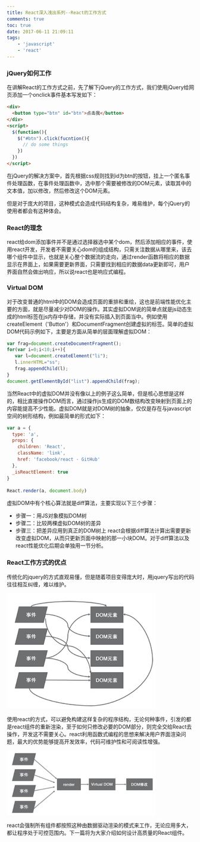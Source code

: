 ```yaml
---
title: React深入浅出系列--React的工作方式
comments: true
toc: true
date: 2017-06-11 21:09:11
tags: 
    - 'javascript'
    - 'react'
---
```


### jQuery如何工作

在讲解React的工作方式之前，先了解下jQuery的工作方式，我们使用jQuery给网页添加一个onclick事件基本写发如下：
``` html
<div>
  <button type="btn" id="btn">点击我</button>
</div> 
<script>
  $(function(){
    $("#btn").click(fucntion(){
      // do some things
    })
  })
</script>
```
在jQuery的解决方案中，首先根据css规则找到id为btn的按钮，挂上一个匿名事件处理函数，在事件处理函数中，选中那个需要被修改的DOM元素，读取其中的文本值，加以修改，然后修改这个DOM元素。

但是对于庞大的项目，这种模式会造成代码结构复杂，难易维护，每个jQuery的使用者都会有这种体会。

<!-- more -->

### React的理念

react给dom添加事件并不是通过选择器选中某个dom，然后添加相应的事件，使用react开发，开发者不需要关心dom的组成结构，只需关注数据从哪里来，该去哪个组件中显示，也就是关心整个数据流的走向，通过render函数将相应的数据显示在界面上，如果需要更新界面，只需要找到相应的数据data更新即可，用户界面自然会做出响应，所以说react也是响应式编程。

### Virtual DOM

对于改变普通的html中的DOM会造成页面的重排和重绘，这也是前端性能优化主要的方面，就是尽量减少对DOM的操作。其实虚拟DOM说的简单点就是js动态生成的html标签在js内存中存储，并没有实际插入到页面当中。例如使用createElement（'Button'）和DocumentFragment创建虚拟的标签。简单的虚拟DOM代码示例如下，主要是方面从简单的层面理解虚拟DOM：

``` javascript
var frag=document.createDocumentFragment();
for(var i=0;i<10;i++){
   var l=document.createElement("li");
   l.innerHTML="ss";
   frag.appendChild(l);
}
document.getElementById("list").appendChild(frag);
```

当然React中的虚拟DOM并没有像以上的例子这么简单，但是核心思想是这样的，相比直接操作DOM而言，通过操作js生成的DOM数结构改变映射到页面上的内容能提高不少性能。虚拟DOM就是对DOM树的抽象，仅仅是存在与javascript空间的树形结构，例如最简单的形式如下：
``` javascript
var a = {
  type: 'a',
  props: {
    children: 'React',
    className: 'link',
    href: 'facebook/react · GitHub'
  },
  _isReactElement: true
}

React.render(a, document.body)
```

虚拟DOM中有个核心算法就是diff算法，主要实现以下三个步骤：
* 步骤一：用JS对象模拟DOM树
* 步骤二：比较两棵虚拟DOM树的差异
* 步骤三：把差异应用到真正的DOM树上
react会根据diff算法计算出需要更新改变虚拟DOM，从而只更新页面中映射的那一小块DOM。对于diff算法以及react性能优化后期会单独用一节分析。

### React工作方式的优点

传统化的jquery的方式直观易懂，但是随着项目变得庞大时，用jquery写出的代码往往相互纠缠，难以维护。

<img width="400" src="2017-06-11/01.jpeg" title="jquery方式造成的纠缠代码结构"/>

使用react的方式，可以避免构建这样复杂的程序结构，无论何种事件，引发的都是react组件的重新渲染，至于如何只修改必要的DOM部分，则完全交给React去操作，开发这不需要关心。react利用函数式编程的思想来解决用户界面渲染问题，最大的优势能够提高开发效率，代码可维护性和可阅读性增强。

<img width="400" src="2017-06-11/02.jpeg" title="react的程序流程"/>

react会强制所有组件都按照这种由数据驱动渲染的模式来工作，无论应用多大，都让程序处于可控范围内。下一篇将为大家介绍如何设计高质量的React组件。




